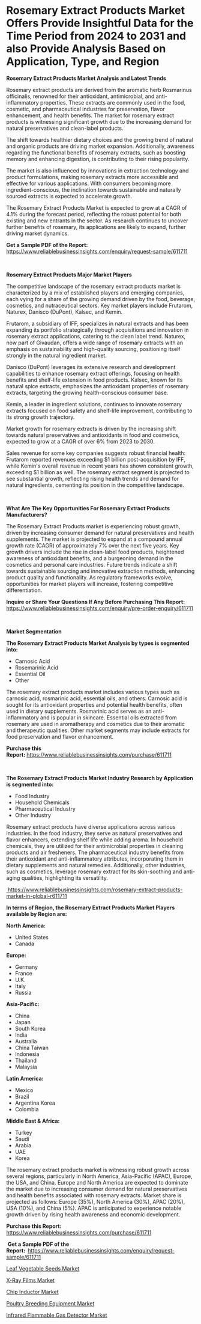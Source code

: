 <p><h1>Rosemary Extract Products Market Offers Provide Insightful Data for the Time Period from 2024 to 2031 and also Provide Analysis Based on Application, Type, and Region</h1></p><p><strong>Rosemary Extract Products Market Analysis and Latest Trends</strong></p>
<p><p>Rosemary extract products are derived from the aromatic herb Rosmarinus officinalis, renowned for their antioxidant, antimicrobial, and anti-inflammatory properties. These extracts are commonly used in the food, cosmetic, and pharmaceutical industries for preservation, flavor enhancement, and health benefits. The market for rosemary extract products is witnessing significant growth due to the increasing demand for natural preservatives and clean-label products. </p><p>The shift towards healthier dietary choices and the growing trend of natural and organic products are driving market expansion. Additionally, awareness regarding the functional benefits of rosemary extracts, such as boosting memory and enhancing digestion, is contributing to their rising popularity. </p><p>The market is also influenced by innovations in extraction technology and product formulations, making rosemary extracts more accessible and effective for various applications. With consumers becoming more ingredient-conscious, the inclination towards sustainable and naturally sourced extracts is expected to accelerate growth. </p><p>The Rosemary Extract Products Market is expected to grow at a CAGR of 4.1% during the forecast period, reflecting the robust potential for both existing and new entrants in the sector. As research continues to uncover further benefits of rosemary, its applications are likely to expand, further driving market dynamics.</p></p>
<p><strong>Get a Sample PDF of the Report:&nbsp;</strong> <a href="https://www.reliablebusinessinsights.com/enquiry/request-sample/611711?utm_campaign=1135&utm_medium=2&utm_source=Github&utm_content=ia&utm_term=29092024&utm_id=rosemary-extract-products">https://www.reliablebusinessinsights.com/enquiry/request-sample/611711</a></p>
<p>&nbsp;</p>
<p><strong>Rosemary Extract Products Major Market Players</strong></p>
<p><p>The competitive landscape of the rosemary extract products market is characterized by a mix of established players and emerging companies, each vying for a share of the growing demand driven by the food, beverage, cosmetics, and nutraceutical sectors. Key market players include Frutarom, Naturex, Danisco (DuPont), Kalsec, and Kemin.</p><p>Frutarom, a subsidiary of IFF, specializes in natural extracts and has been expanding its portfolio strategically through acquisitions and innovation in rosemary extract applications, catering to the clean label trend. Naturex, now part of Givaudan, offers a wide range of rosemary extracts with an emphasis on sustainability and high-quality sourcing, positioning itself strongly in the natural ingredient market.</p><p>Danisco (DuPont) leverages its extensive research and development capabilities to enhance rosemary extract offerings, focusing on health benefits and shelf-life extension in food products. Kalsec, known for its natural spice extracts, emphasizes the antioxidant properties of rosemary extracts, targeting the growing health-conscious consumer base.</p><p>Kemin, a leader in ingredient solutions, continues to innovate rosemary extracts focused on food safety and shelf-life improvement, contributing to its strong growth trajectory.</p><p>Market growth for rosemary extracts is driven by the increasing shift towards natural preservatives and antioxidants in food and cosmetics, expected to grow at a CAGR of over 6% from 2023 to 2030. </p><p>Sales revenue for some key companies suggests robust financial health: Frutarom reported revenues exceeding $1 billion post-acquisition by IFF, while Kemin's overall revenue in recent years has shown consistent growth, exceeding $1 billion as well. The rosemary extract segment is projected to see substantial growth, reflecting rising health trends and demand for natural ingredients, cementing its position in the competitive landscape.</p></p>
<p>&nbsp;</p>
<p><strong>What Are The Key Opportunities For Rosemary Extract Products Manufacturers?</strong></p>
<p><p>The Rosemary Extract Products market is experiencing robust growth, driven by increasing consumer demand for natural preservatives and health supplements. The market is projected to expand at a compound annual growth rate (CAGR) of approximately 7% over the next five years. Key growth drivers include the rise in clean-label food products, heightened awareness of antioxidant benefits, and a burgeoning demand in the cosmetics and personal care industries. Future trends indicate a shift towards sustainable sourcing and innovative extraction methods, enhancing product quality and functionality. As regulatory frameworks evolve, opportunities for market players will increase, fostering competitive differentiation.</p></p>
<p><strong>Inquire or Share Your Questions If Any Before Purchasing This Report:</strong> <a href="https://www.reliablebusinessinsights.com/enquiry/pre-order-enquiry/611711?utm_campaign=1135&utm_medium=2&utm_source=Github&utm_content=ia&utm_term=29092024&utm_id=rosemary-extract-products">https://www.reliablebusinessinsights.com/enquiry/pre-order-enquiry/611711</a></p>
<p>&nbsp;</p>
<p><strong>Market Segmentation</strong></p>
<p><strong>The Rosemary Extract Products Market Analysis by types is segmented into:</strong></p>
<p><ul><li>Carnosic Acid</li><li>Rosemarinic Acid</li><li>Essential Oil</li><li>Other</li></ul></p>
<p><p>The rosemary extract products market includes various types such as carnosic acid, rosmarinic acid, essential oils, and others. Carnosic acid is sought for its antioxidant properties and potential health benefits, often used in dietary supplements. Rosmarinic acid serves as an anti-inflammatory and is popular in skincare. Essential oils extracted from rosemary are used in aromatherapy and cosmetics due to their aromatic and therapeutic qualities. Other market segments may include extracts for food preservation and flavor enhancement.</p></p>
<p><strong>Purchase this Report:&nbsp;</strong><a href="https://www.reliablebusinessinsights.com/purchase/611711?utm_campaign=1135&utm_medium=2&utm_source=Github&utm_content=ia&utm_term=29092024&utm_id=rosemary-extract-products">https://www.reliablebusinessinsights.com/purchase/611711</a></p>
<p>&nbsp;</p>
<p><strong>The Rosemary Extract Products Market Industry Research by Application is segmented into:</strong></p>
<p><ul><li>Food Industry</li><li>Household Chemicals</li><li>Pharmaceutical Industry</li><li>Other Industry</li></ul></p>
<p><p>Rosemary extract products have diverse applications across various industries. In the food industry, they serve as natural preservatives and flavor enhancers, extending shelf life while adding aroma. In household chemicals, they are utilized for their antimicrobial properties in cleaning products and air fresheners. The pharmaceutical industry benefits from their antioxidant and anti-inflammatory attributes, incorporating them in dietary supplements and natural remedies. Additionally, other industries, such as cosmetics, leverage rosemary extract for its skin-soothing and anti-aging qualities, highlighting its versatility.</p></p>
<p><a href="https://www.reliablebusinessinsights.com/rosemary-extract-products-market-in-global-r611711?utm_campaign=1135&utm_medium=2&utm_source=Github&utm_content=ia&utm_term=29092024&utm_id=rosemary-extract-products">&nbsp;https://www.reliablebusinessinsights.com/rosemary-extract-products-market-in-global-r611711</a></p>
<p><strong>In terms of Region, the Rosemary Extract Products Market Players available by Region are:</strong></p>
<p>
    <p> <strong> North America: </strong>
        <ul>
            <li>United States</li>
            <li>Canada</li>
        </ul>
        </p> 
    <p> <strong> Europe: </strong>
        <ul>
            <li>Germany</li>
            <li>France</li>
            <li>U.K.</li>
            <li>Italy</li>
            <li>Russia</li>
        </ul>
        </p> 
    <p> <strong> Asia-Pacific: </strong>
        <ul>
            <li>China</li>
            <li>Japan</li>
            <li>South Korea</li>
            <li>India</li>
            <li>Australia</li>
            <li>China Taiwan</li>
            <li>Indonesia</li>
            <li>Thailand</li>
            <li>Malaysia</li>
        </ul>
        </p> 
    <p> <strong> Latin America: </strong>
        <ul>
            <li>Mexico</li>
            <li>Brazil</li>
            <li>Argentina Korea</li>
            <li>Colombia</li>
        </ul>
        </p> 
    <p> <strong> Middle East & Africa: </strong>
        <ul>
            <li>Turkey</li>
            <li>Saudi</li>
            <li>Arabia</li>
            <li>UAE</li>
            <li>Korea</li>
        </ul>
    </p>
    </p>
<p><p>The rosemary extract products market is witnessing robust growth across several regions, particularly in North America, Asia-Pacific (APAC), Europe, the USA, and China. Europe and North America are expected to dominate the market due to increasing consumer demand for natural preservatives and health benefits associated with rosemary extracts. Market share is projected as follows: Europe (35%), North America (30%), APAC (20%), USA (10%), and China (5%). APAC is anticipated to experience notable growth driven by rising health awareness and economic development.</p></p>
<p><strong>Purchase this Report: </strong><a href="https://www.reliablebusinessinsights.com/purchase/611711?utm_campaign=1135&utm_medium=2&utm_source=Github&utm_content=ia&utm_term=29092024&utm_id=rosemary-extract-products">https://www.reliablebusinessinsights.com/purchase/611711</a></p>
<p>&nbsp;<strong>Get a Sample PDF of the Report:&nbsp;&nbsp;</strong><a href="https://www.reliablebusinessinsights.com/enquiry/request-sample/611711?utm_campaign=1135&utm_medium=2&utm_source=Github&utm_content=ia&utm_term=29092024&utm_id=rosemary-extract-products">https://www.reliablebusinessinsights.com/enquiry/request-sample/611711</a></p>
<p><strong></strong></p>
<p><p><a href="https://www.linkedin.com/pulse/leaf-vegetable-seeds-market-investigation-industry-evolution-yjvje?trackingId=GyD0uUDnQMyTLCpo%2BwjH6g%3D%3D&utm_campaign=1135&utm_medium=2&utm_source=Github&utm_content=ia&utm_term=29092024&utm_id=rosemary-extract-products">Leaf Vegetable Seeds Market</a></p><p><a href="https://github.com/ChristyMAguilar/Market-Research-Report-List-1/blob/main/x-ray-films-market.md?utm_campaign=1135&utm_medium=2&utm_source=Github&utm_content=ia&utm_term=29092024&utm_id=rosemary-extract-products">X-Ray Films Market</a></p><p><a href="https://issuu.com/reportprime-2/docs/chip-inductor-market-size-2030.pptx_a9baae607bbcbb?utm_campaign=1135&utm_medium=2&utm_source=Github&utm_content=ia&utm_term=29092024&utm_id=rosemary-extract-products">Chip Inductor Market</a></p><p><a href="https://www.linkedin.com/pulse/poultry-breeding-equipment-market-growth-outlook-from-2024-ig8ke?utm_campaign=1135&utm_medium=2&utm_source=Github&utm_content=ia&utm_term=29092024&utm_id=rosemary-extract-products">Poultry Breeding Equipment Market</a></p><p><a href="https://issuu.com/reportprime-2/docs/infrared-flammable-gas-detector-mar_2dc60302798298?utm_campaign=1135&utm_medium=2&utm_source=Github&utm_content=ia&utm_term=29092024&utm_id=rosemary-extract-products">Infrared Flammable Gas Detector Market</a></p></p>